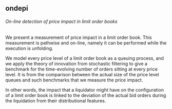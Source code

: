 ## ondepi

###### On-line detection of price impact in limit order books


We present a measurement of price impact in a limit order book. 
This measurement is pathwise and on-line,
namely it can be performed while the execution is unfolding.

We model every price level of a limit order book as a queuing process, 
and
we apply the theory of innovation from stochastic filtering 
to give a benchmark for the time-evolving number of orders sitting at every price level.
It is from the comparison between 
the actual size of the price level queues 
and such benchmarks 
that we measure the price impact. 

In other words, 
the impact that a liquidator might have on the configuration of a limit order book
is linked to the deviation of 
the actual bid orders during the liquidation 
from 
their distributional features. 
